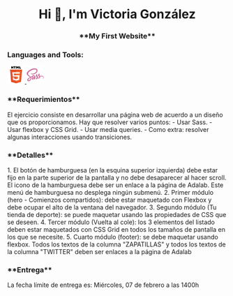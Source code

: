 <h1 align="center">Hi 👋, I'm Victoria González</h1>
<h3 align="center">**My First Website**</h3>

<h3 align="left">Languages and Tools:</h3>
<p align="left"> <a href="https://www.w3.org/html/" target="_blank" rel="noreferrer"> <img src="https://raw.githubusercontent.com/devicons/devicon/master/icons/html5/html5-original-wordmark.svg" alt="html5" width="40" height="40"/> </a> <a href="https://sass-lang.com" target="_blank" rel="noreferrer"> <img src="https://raw.githubusercontent.com/devicons/devicon/master/icons/sass/sass-original.svg" alt="sass" width="40" height="40"/> </a> </p>

<h3 align="left">**Requerimientos**</h3>
<p align="left">
El ejercicio consiste en desarrollar una página web de acuerdo a un diseño que os proporcionamos. Hay
que resolver varios puntos:
- Usar Sass.
- Usar flexbox y CSS Grid.
- Usar media queries.
- Como extra: resolver algunas interacciones usando transiciones.
</p>

<h3 align="left">**Detalles**</h3>
<p align="left">
1. El botón de hamburguesa (en la esquina superior izquierda) debe estar fijo en la parte superior de la
pantalla y no debe desaparecer al hacer scroll. El icono de la hamburguesa debe ser un enlace a la
página de Adalab. Este menú de hamburguesa no desplega ningún submenú.
2. Primer módulo (hero - Comienzos compartidos): debe estar maquetado con Flexbox y debe ocupar
el alto de la ventana del navegador.
3. Segundo módulo (Tu tienda de deporte): se puede maquetar usando las propiedades de CSS que se
deseen.
4.  Tercer módulo (Vuelta al cole): los 3 elementos del listado deben estar maquetados con CSS Grid en
todos los tamaños de pantalla en los que se necesite.
5.  Cuarto módulo (footer): se debe maquetar usando flexbox. Todos los textos de la columna
"ZAPATILLAS" y todos los textos de la columna "TWITTER" deben ser enlaces a la página de
Adalab
</p>

<h3 align="left">**Entrega** </h3>
<p align="left">
La fecha límite de entrega es:
Miércoles, 07 de febrero a las 1400h
</p>
